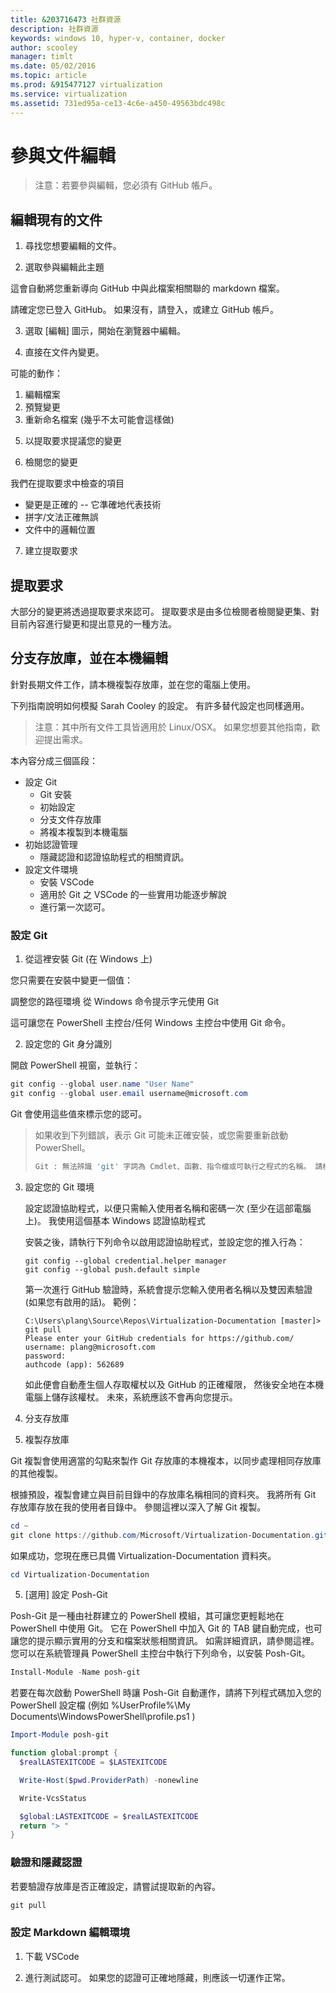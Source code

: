 ```yaml
---
title: &203716473 社群資源
description: 社群資源
keywords: windows 10, hyper-v, container, docker
author: scooley
manager: timlt
ms.date: 05/02/2016
ms.topic: article
ms.prod: &915477127 virtualization
ms.service: virtualization
ms.assetid: 731ed95a-ce13-4c6e-a450-49563bdc498c
---
```


# 參與文件編輯

> <g id="1" ctype="x-strong">注意：</g>若要參與編輯，您必須有 <g id="3CapsExtId1" ctype="x-link"><g id="3CapsExtId2" ctype="x-linkText">GitHub</g><g id="3CapsExtId3" ctype="x-title"></g></g> 帳戶。

## 編輯現有的文件

1. 尋找您想要編輯的文件。

2. 選取<g id="2" ctype="x-strong">參與編輯此主題</g>  
  <g id="1" ctype="x-linkText"></g>

  這會自動將您重新導向 GitHub 中與此檔案相關聯的 markdown 檔案。

  請確定您已登入 GitHub。 如果沒有，請登入，或建立 GitHub 帳戶。

  <g id="1" ctype="x-linkText"></g>

3. 選取 [編輯] 圖示，開始在瀏覽器中編輯。

  <g id="1" ctype="x-linkText"></g>

4. 直接在文件內變更。

  可能的動作：
  1. 編輯檔案
  2. 預覽變更
  3. 重新命名檔案 (幾乎不太可能會這樣做)

  <g id="1" ctype="x-linkText"></g>

5. 以提取要求提議您的變更

  <g id="1" ctype="x-linkText"></g>

6. 檢閱您的變更

  <g id="1" ctype="x-strong">我們在提取要求中檢查的項目</g>
  * 變更是正確的 -- 它準確地代表技術
  * 拼字/文法正確無誤
  * 文件中的邏輯位置

  <g id="1" ctype="x-linkText"></g>

7. 建立<g id="2CapsExtId1" ctype="x-link"><g id="2CapsExtId2" ctype="x-linkText">提取要求</g><g id="2CapsExtId3" ctype="x-title"></g></g>

## 提取要求

大部分的變更將透過提取要求來認可。 提取要求是由多位檢閱者檢閱變更集、對目前內容進行變更和提出意見的一種方法。


## 分支存放庫，並在本機編輯

針對長期文件工作，請本機複製存放庫，並在您的電腦上使用。

下列指南說明如何模擬 Sarah Cooley 的設定。 有許多替代設定也同樣適用。

> <g id="1" ctype="x-strong">注意：</g>其中所有文件工具皆適用於 Linux/OSX。 如果您想要其他指南，歡迎提出需求。

本內容分成三個區段：
* <g id="1CapsExtId1" ctype="x-link"><g id="1CapsExtId2" ctype="x-linkText">設定 Git</g><g id="1CapsExtId3" ctype="x-title"></g></g>
  * Git 安裝
  * 初始設定
  * 分支文件存放庫
  * 將複本複製到本機電腦
* <g id="1CapsExtId1" ctype="x-link"><g id="1CapsExtId2" ctype="x-linkText">初始認證管理</g><g id="1CapsExtId3" ctype="x-title"></g></g>
  * 隱藏認證和認證協助程式的相關資訊。
* <g id="1CapsExtId1" ctype="x-link"><g id="1CapsExtId2" ctype="x-linkText">設定文件環境</g><g id="1CapsExtId3" ctype="x-title"></g></g>
  * 安裝 VSCode
  * 適用於 Git 之 VSCode 的一些實用功能逐步解說
  * 進行第一次認可。

### 設定 Git

1. 從<g id="2CapsExtId1" ctype="x-link"><g id="2CapsExtId2" ctype="x-linkText">這裡</g><g id="2CapsExtId3" ctype="x-title"></g></g>安裝 Git (在 Windows 上)

  您只需要在安裝中變更一個值：

  <g id="1" ctype="x-strong">調整您的路徑環境</g>
  從 Windows 命令提示字元使用 Git

  <g id="1" ctype="x-linkText"></g>

  這可讓您在 PowerShell 主控台/任何 Windows 主控台中使用 Git 命令。

2. 設定您的 Git 身分識別

  開啟 PowerShell 視窗，並執行：

  ``` PowerShell
  git config --global user.name "User Name"
  git config --global user.email username@microsoft.com
  ```

  Git 會使用這些值來標示您的認可。

> 如果收到下列錯誤，表示 Git 可能未正確安裝，或您需要重新啟動 PowerShell。
>    ``` PowerShell
>    Git : 無法辨識 'git' 字詞為 Cmdlet、函數、指令檔或可執行之程式的名稱。 請檢查名稱的拼字，若包含路徑，請確認路徑是否正確，然後再試一次。
>    ```

3. 設定您的 Git 環境

   設定認證協助程式，以便只需輸入使用者名稱和密碼一次 (至少在這部電腦上)。
   我使用這個基本 <g id="2CapsExtId1" ctype="x-link"><g id="2CapsExtId2" ctype="x-linkText">Windows 認證協助程式</g><g id="2CapsExtId3" ctype="x-title"></g></g>

   安裝之後，請執行下列命令以啟用認證協助程式，並設定您的推入行為：
   ```
   git config --global credential.helper manager
   git config --global push.default simple
   ```

   第一次進行 GitHub 驗證時，系統會提示您輸入使用者名稱以及雙因素驗證 (如果您有啟用的話)。
   範例：
   ```
   C:\Users\plang\Source\Repos\Virtualization-Documentation [master]> git pull
   Please enter your GitHub credentials for https://github.com/
   username: plang@microsoft.com
   password:
   authcode (app): 562689
   ```
   如此便會自動產生<g id="2CapsExtId1" ctype="x-link"><g id="2CapsExtId2" ctype="x-linkText">個人存取權杖</g><g id="2CapsExtId3" ctype="x-title"></g></g>以及 GitHub 的正確權限，
   然後安全地在本機電腦上儲存該權杖。 未來，系統應該不會再向您提示。

4. 分支存放庫

5. 複製存放庫

  Git 複製會使用適當的勾點來製作 Git 存放庫的本機複本，以同步處理相同存放庫的其他複製。

  根據預設，複製會建立與目前目錄中的存放庫名稱相同的資料夾。 我將所有 Git 存放庫存放在我的使用者目錄中。 參閱<g id="2CapsExtId1" ctype="x-link"><g id="2CapsExtId2" ctype="x-linkText">這裡</g><g id="2CapsExtId3" ctype="x-title"></g></g>以深入了解 Git 複製。

  ``` PowerShell
  cd ~
  git clone https://github.com/Microsoft/Virtualization-Documentation.git
  ```

  如果成功，您現在應已具備 <g id="2" ctype="x-code">Virtualization-Documentation</g> 資料夾。

  ``` PowerShell
  cd Virtualization-Documentation
  ```

5. [選用] 設定 Posh-Git

  Posh-Git 是一種由社群建立的 PowerShell 模組，其可讓您更輕鬆地在 PowerShell 中使用 Git。 它在 PowerShell 中加入 Git 的 TAB 鍵自動完成，也可讓您的提示顯示實用的分支和檔案狀態相關資訊。 如需詳細資訊，請參閱<g id="2CapsExtId1" ctype="x-link"><g id="2CapsExtId2" ctype="x-linkText">這裡</g><g id="2CapsExtId3" ctype="x-title"></g></g>。 您可以在系統管理員 PowerShell 主控台中執行下列命令，以安裝 Posh-Git。

  ``` PowerShell
  Install-Module -Name posh-git
  ```

  若要在每次啟動 PowerShell 時讓 Posh-Git 自動運作，請將下列程式碼加入您的 PowerShell 設定檔 (例如 <g id="2" ctype="x-code">%UserProfile%\My Documents\WindowsPowerShell\profile.ps1 </g>)

  ``` PowerShell
  Import-Module posh-git

  function global:prompt {
    $realLASTEXITCODE = $LASTEXITCODE

    Write-Host($pwd.ProviderPath) -nonewline

    Write-VcsStatus

    $global:LASTEXITCODE = $realLASTEXITCODE
    return "> "
  }
  ```

### 驗證和隱藏認證

  若要驗證存放庫是否正確設定，請嘗試提取新的內容。

  ``` PowerShell
  git pull
  ```


### 設定 Markdown 編輯環境

1. 下載 VSCode

6. 進行測試認可。 如果您的認證可正確地隱藏，則應該一切運作正常。









<!--HONumber=May16_HO1-->


